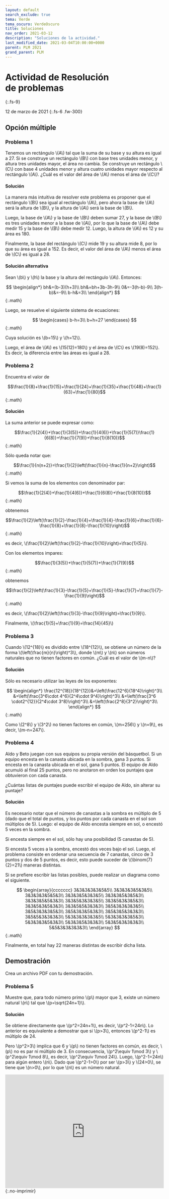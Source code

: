 ```yaml
---
layout: default
search_exclude: true
tema: Verde
tema_oscuro: VerdeOscuro
title: Soluciones
nav_order: 2021-03-12
description: "Soluciones de la actividad."
last_modified_date: 2021-03-04T10:00:00+0000
parent: PLM 2021
grand_parent: PLM
---
```


# Actividad de Resolución de&nbsp;<span class="deg-sitio deg-sitio-texto">problemas</span>
{:.fs-9}

12 de marzo de 2021
{:.fs-6 .fw-300}

## Opción múltiple

### Problema&nbsp;<span class="deg-sitio deg-sitio-texto">1</span>
Tenemos un rectángulo \\(A\\) tal que la suma de su base y su altura es igual a 27. Si se construye un rectángulo \\(B\\) con base tres unidades menor, y altura tres unidades mayor, el área no cambia. Se construye un rectángulo  \\(C\\) con base 4 unidades menor y altura cuatro unidades mayor respecto al rectángulo \\(A\\). ¿Cuál es el valor del área de \\(A\\) menos el área de \\(C\\)?

#### Solución

La manera más intuitiva de resolver este problema es proponer que el rectángulo \\(B\\) sea igual al rectángulo \\(A\\), pero ahora la base de \\(A\\) será la altura de \\(B\\), y la altura de \\(A\\) será la base de \\(B\\). 

Luego, la base de \\(A\\) y la base de \\(B\\) deben sumar 27, y la base de \\(B\\) es tres unidades menor a la base de \\(A\\), por lo que la base de \\(A\\) debe medir 15 y la base de \\(B\\) debe medir 12. Luego, la altura de \\(A\\) es 12 y su área es 180.

Finalmente, la base del rectángulo \\(C\\) mide 19 y su altura mide 8, por lo que su área es igual a 152. Es decir, el valor del área de \\(A\\) menos el área de \\(C\\) es igual a 28.

#### Solución alternativa

Sean \\(b\\) y \\(h\\) la base y la altura del rectángulo \\(A\\). Entonces:

$$
\begin{align*}
bh&=(b-3)(h+3)\\
bh&=bh+3b-3h-9\\
0&=-3(h-b)-9\\
3(h-b)&=-9\\
b-h&=3\\
\end{align*}
$${:.math}

Luego, se resuelve el siguiente sistema de ecuaciones:

$$
\begin{cases}
b-h=3\\
b+h=27
\end{cases}
$${:.math}

Cuya solución es \\(b=15\\) y \\(h=12\\).

Luego, el área de \\(A\\) es \\(15(12)=180\\) y el área de \\(C\\) es \\(19(8)=152\\). Es decir, la diferencia entre las áreas es igual a 28.

### Problema&nbsp;<span class="deg-sitio deg-sitio-texto">2</span>

Encuentra el valor de

$$\frac{1}{8}+\frac{1}{15}+\frac{1}{24}+\frac{1}{35}+\frac{1}{48}+\frac{1}{63}+\frac{1}{80}$${:.math}

#### Solución

La suma anterior se puede expresar como:

$$\frac{1}{2(4)}+\frac{1}{3(5)}+\frac{1}{4(6)}+\frac{1}{5(7)}\frac{1}{6(8)}+\frac{1}{7(9)}+\frac{1}{8(10)}$${:.math}

Sólo queda notar que:

$$\frac{1}{n(n+2)}=\frac{1}{2}\left(\frac{1}{n}-\frac{1}{n+2}\right)$${:.math}

Si vemos la suma de los elementos con denominador par:

$$\frac{1}{2(4)}+\frac{1}{4(6)}+\frac{1}{6(8)}+\frac{1}{8(10)}$${:.math}

obtenemos

$$\frac{1}{2}\left(\frac{1}{2}-\frac{1}{4}+\frac{1}{4}-\frac{1}{6}+\frac{1}{6}-\frac{1}{8}+\frac{1}{8}-\frac{1}{10}\right)$${:.math}

es decir, \\(\frac{1}{2}\left(\frac{1}{2}-\frac{1}{10}\right)=\frac{1}{5}\\).

Con los elementos impares:

$$\frac{1}{3(5)}+\frac{1}{5(7)}+\frac{1}{7(9)}$${:.math}

obtenemos

$$\frac{1}{2}\left(\frac{1}{3}-\frac{1}{5}+\frac{1}{5}-\frac{1}{7}+\frac{1}{7}-\frac{1}{9}\right)$${:.math}

es decir, \\(\frac{1}{2}\left(\frac{1}{3}-\frac{1}{9}\right)=\frac{1}{9}\\).

Finalmente, \\(\frac{1}{5}+\frac{1}{9}=\frac{14}{45}\\)

### Problema&nbsp;<span class="deg-sitio deg-sitio-texto">3</span>

Cuando \\(12^{18}\\) es dividido entre \\(18^{12}\\), se obtiene un número de la forma \\(\left(\frac{m}{n}\right)^3\\), donde \\(m\\) y \\(n\\) son números naturales que no tienen factores en común. ¿Cuál es el valor de \\(m-n\\)?

#### Solución

Sólo es necesario utilizar las leyes de los exponentes:

$$
\begin{align*}
\frac{12^{18}}{18^{12}}&=\left(\frac{12^6}{18^4}\right)^3\\
&=\left(\frac{3^6\cdot 4^6}{2^4\cdot 9^4}\right)^3\\
&=\left(\frac{3^6 \cdot2^{12}}{2^4\cdot 3^8}\right)^3\\
&=\left(\frac{2^8}{3^2}\right)^3\\
\end{align*}
$${:.math}

Como \\(2^8\\) y \\(3^2\\) no tienen factores en común, \\(m=256\\) y \\(n=9\\), es decir, \\(m-n=247\\).


### Problema&nbsp;<span class="deg-sitio deg-sitio-texto">4</span>

Aldo y Beto juegan con sus equipos su propia versión del básquetbol. Si un equipo encesta en la canasta ubicada en la sombra, gana 3 puntos. Si encesta en la canasta ubicada en el sol, gana 5 puntos. El equipo de Aldo acumuló al final 25 puntos, pero no anotaron en orden los puntajes que obtuvieron con cada canasta.

¿Cuántas listas de puntajes puede escribir el equipo de Aldo, sin alterar su puntaje?

#### Solución

Es necesario notar que el número de canastas a la sombra es múltiplo de 5 (dado que el total de puntos, y los puntos por cada canasta en el sol son múltiplos de 5). Luego: el equipo de Aldo encesta siempre en sol, o encestó 5 veces en la sombra.

Si encesta siempre en el sol, sólo hay una posibilidad (5 canastas de 5).

Si encesta 5 veces a la sombra, encestó dos veces bajo el sol. Luego, el problema consiste en ordenar una secuencia de 7 canastas, cinco de 3 puntos y dos de 5 puntos, es decir, esto puede suceder de \\(\binom{7}{2}=21\\) maneras distintas.

Si se prefiere escribir las listas posibles, puede realizar un diagrama como el siguiente.

$$
\begin{array}{ccccccc}
3&3&3&3&3&5&5\\
3&3&3&3&5&3&5\\
3&3&3&3&5&5&3\\
3&3&3&5&3&3&5\\
3&3&3&5&3&5&3\\
3&3&3&5&5&3&3\\
3&3&5&3&3&3&5\\
3&3&5&3&3&5&3\\
3&3&5&3&5&3&3\\
3&3&5&5&3&3&3\\
3&5&3&3&3&3&5\\
3&5&3&3&3&5&3\\
3&5&3&3&5&3&3\\
3&5&3&5&3&3&3\\
3&5&5&3&3&3&3\\
5&3&3&3&3&3&5\\
5&3&3&3&3&5&3\\
5&3&3&3&5&3&3\\
5&3&3&5&3&3&3\\
5&3&5&3&3&3&3\\
5&5&3&3&3&3&3\\
\end{array}
$${:.math}

Finalmente, en total hay 22 maneras distintas de escribir dicha lista.

## Demostración

Crea un archivo PDF con tu demostración.

### Problema&nbsp;<span class="deg-sitio deg-sitio-texto">5</span>

Muestre que, para todo número primo \\(p\\) mayor que 3, existe un número natural \\(n\\) tal que \\(p=\sqrt{24n+1}\\).

#### Solución

Se obtiene directamente que \\(p^2=24n+1\\), es decir, \\(p^2-1=24n\\). Lo anterior es equivalente a demostrar que si \\(p>3\\), entonces \\(p^2-1\\) es múltiplo de 24.

Pero \\(p^2>3\\) implica que 6 y \\(p\\) no tienen factores en común, es decir, \\(p\\) no es par ni múltiplo de 3. En consecuencia, \\(p^2\equiv 1\mod 3\\) y \\(p^2\equiv 1\mod 8\\), es decir, \\(p^2\equiv 1\mod 24\\). Luego, \\(p^2-1=24n\\) para algún entero \\(n\\). Dado que \\(p^2-1>0\\) por ser \\(p>3\\) y \\(24>0\\), se tiene que \\(n>0\\), por lo que \\(n\\) es un número natural.


<iframe src="https://docs.google.com/forms/d/e/1FAIpQLSfuGCR0cYlg-Pk0DKH83ExG5J_Q5DPHqGs73HRiW4cO2wZuKg/viewform?embedded=true" width="100%" height="360" margin="auto" frameborder="0" marginheight="0" marginwidth="0">Cargando…</iframe>
{:.no-imprimir}